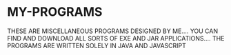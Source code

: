 # MY-PROGRAMS
 THESE ARE MISCELLANEOUS PROGRAMS DESIGNED BY ME....
 YOU CAN FIND AND DOWNLOAD ALL SORTS OF EXE AND JAR APPLICATIONS....
 THE PROGRAMS ARE WRITTEN SOLELY IN JAVA AND JAVASCRIPT
